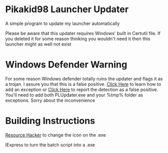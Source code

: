 # Pikakid98 Launcher Updater
A simple program to update my launcher automatically

Please be aware that this updater requires Windows' built in Certutil file. If you deleted it for some reason thinking you wouldn't need it then this launcher might as well not exist

<h1>Windows Defender Warning</h1>
  
For some reason Windows defender totally ruins the updater and flags it as a trojan. I assure you that this is a false positive. [Click Here](https://support.microsoft.com/en-us/windows/add-an-exclusion-to-windows-security-811816c0-4dfd-af4a-47e4-c301afe13b26) to learn how to add an exception or [Click Here](https://go.microsoft.com/fwlink/p/?linkid=2077139) to report the detection as a false positive. You'll need to add both PLUpdater.exe and your %tmp% folder as exceptions. Sorry about the inconvenience

<h1>Building Instructions</h1>

[Resource Hacker](http://angusj.com/resourcehacker/)
to change the icon on the .exe

IExpress to turn the batch script into a .exe
